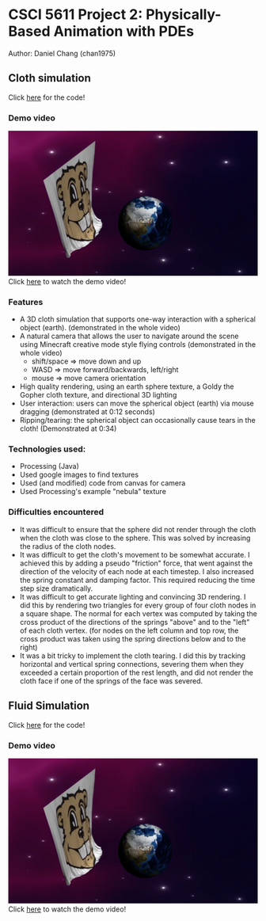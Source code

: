 # CSCI 5611 Project 2: Physically-Based Animation with PDEs
Author: Daniel Chang (chan1975)

## Cloth simulation

Click [here](https://github.com/danielchang2002/5611_projects/tree/main/project2/cloth) for the code!

### Demo video

![img](https://raw.githubusercontent.com/danielchang2002/5611_PDE/main/cloth.png)
Click [here](https://www.youtube.com/watch?v=FkDdmKzh4CU&ab_channel=DanielChang) to watch the demo video!

### Features
- A 3D cloth simulation that supports one-way interaction with a spherical object (earth). (demonstrated in the whole video)
- A natural camera that allows the user to navigate around the scene using Minecraft creative mode style flying controls (demonstrated in the whole video)
  - shift/space => move down and up
  - WASD => move forward/backwards, left/right
  - mouse => move camera orientation
- High quality rendering, using an earth sphere texture, a Goldy the Gopher cloth texture, and directional 3D lighting
- User interaction: users can move the spherical object (earth) via mouse dragging (demonstrated at 0:12 seconds)
- Ripping/tearing: the spherical object can occasionally cause tears in the cloth! (Demonstrated at 0:34)

### Technologies used:
- Processing (Java)
- Used google images to find textures
- Used (and modified) code from canvas for camera
- Used Processing's example "nebula" texture

### Difficulties encountered
- It was difficult to ensure that the sphere did not render through the cloth when the cloth was close to the sphere. This was solved by increasing the radius of the cloth nodes.
- It was difficult to get the cloth's movement to be somewhat accurate. I achieved this by adding a pseudo "friction" force, that went against the direction of the velocity of each node at each timestep. I also increased the spring constant and damping factor. This required reducing the time step size dramatically.
- It was difficult to get accurate lighting and convincing 3D rendering. I did this by rendering two triangles for every group of four cloth nodes in a square shape. The normal for each vertex was computed by taking the cross product of the directions of the springs "above" and to the "left" of each cloth vertex. (for nodes on the left column and top row, the cross product was taken using the spring directions below and to the right)
- It was a bit tricky to implement the cloth tearing. I did this by tracking horizontal and vertical spring connections, severing them when they exceeded a certain proportion of the rest length, and did not render the cloth face if one of the springs of the face was severed.

## Fluid Simulation

Click [here](https://github.com/danielchang2002/5611_projects/tree/main/project2/fluid) for the code!

### Demo video

![img](https://raw.githubusercontent.com/danielchang2002/5611_PDE/main/cloth.png)
Click [here](https://www.youtube.com/watch?v=FkDdmKzh4CU&ab_channel=DanielChang) to watch the demo video!
